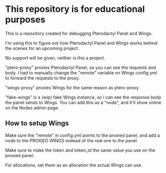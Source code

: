 # This repository is for educational purposes

This is a repository created for debugging Pterodactyl Panel and Wings.

I'm using this to figure out how Pterodactyl Panel and Wings works behind the scenes for an upcoming project.

No support will be given, neither is this a project.

"ptero-proxy" proxies Pterodactyl Panel, so you can see the requests and body. I had to manually change the "remote" variable on Wings config.yml to forward the requests to the proxy.

"wings-proxy" proxies Wings for the same reason as ptero-proxy.

"fake-wings" is a (wip) fake Wings instance, so I can see the response body the panel sends to Wings. You can add this as a "node", and it'll show online on the Nodes admin page.

## How to setup Wings

Make sure the "remote" in config.yml points to the proxied panel, and add a node to the PROXIED WINGS instead of the real one to the panel.

Make sure to make the token and token_id the same value you use on the proxied panel.

For allocations, set them as an allocation the actual Wings can use.
